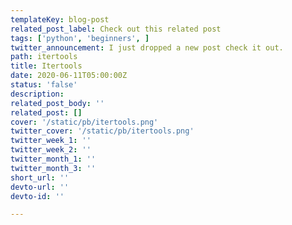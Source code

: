 ```yaml
---
templateKey: blog-post
related_post_label: Check out this related post
tags: ['python', 'beginners', ]
twitter_announcement: I just dropped a new post check it out.
path: itertools
title: Itertools
date: 2020-06-11T05:00:00Z
status: 'false'
description:
related_post_body: ''
related_post: []
cover: '/static/pb/itertools.png'
twitter_cover: '/static/pb/itertools.png'
twitter_week_1: ''
twitter_week_2: ''
twitter_month_1: ''
twitter_month_3: ''
short_url: ''
devto-url: ''
devto-id: ''

---
```


<!--
<p style='text-align: center'>
<a href='https://waylonwalker.com/blog/itertools'>
  <img
    style='width:500px; max-width:80%; margin: auto;'
    src="https://waylonwalker.com/itertools.png"
    alt="Read more from the Itertools article"
  />
  </a>
</p>

-->
